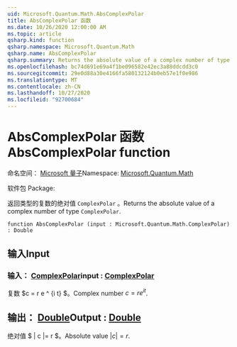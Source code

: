 ```yaml
---
uid: Microsoft.Quantum.Math.AbsComplexPolar
title: AbsComplexPolar 函数
ms.date: 10/26/2020 12:00:00 AM
ms.topic: article
qsharp.kind: function
qsharp.namespace: Microsoft.Quantum.Math
qsharp.name: AbsComplexPolar
qsharp.summary: Returns the absolute value of a complex number of type `ComplexPolar`.
ms.openlocfilehash: bc74d691e69a4f1be096582e42ec3a88ddcdd3c0
ms.sourcegitcommit: 29e0d88a30e4166fa580132124b0eb57e1f0e986
ms.translationtype: MT
ms.contentlocale: zh-CN
ms.lasthandoff: 10/27/2020
ms.locfileid: "92700684"
---
```

# <a name="abscomplexpolar-function"></a><span data-ttu-id="d289d-102">AbsComplexPolar 函数</span><span class="sxs-lookup"><span data-stu-id="d289d-102">AbsComplexPolar function</span></span>

<span data-ttu-id="d289d-103">命名空间： [Microsoft 量子](xref:Microsoft.Quantum.Math)</span><span class="sxs-lookup"><span data-stu-id="d289d-103">Namespace: [Microsoft.Quantum.Math](xref:Microsoft.Quantum.Math)</span></span>

<span data-ttu-id="d289d-104">软件包 [](https://nuget.org/packages/)</span><span class="sxs-lookup"><span data-stu-id="d289d-104">Package: [](https://nuget.org/packages/)</span></span>


<span data-ttu-id="d289d-105">返回类型的复数的绝对值 `ComplexPolar` 。</span><span class="sxs-lookup"><span data-stu-id="d289d-105">Returns the absolute value of a complex number of type `ComplexPolar`.</span></span>

```qsharp
function AbsComplexPolar (input : Microsoft.Quantum.Math.ComplexPolar) : Double
```


## <a name="input"></a><span data-ttu-id="d289d-106">输入</span><span class="sxs-lookup"><span data-stu-id="d289d-106">Input</span></span>

### <a name="input--complexpolar"></a><span data-ttu-id="d289d-107">输入： [ComplexPolar](xref:Microsoft.Quantum.Math.ComplexPolar)</span><span class="sxs-lookup"><span data-stu-id="d289d-107">input : [ComplexPolar](xref:Microsoft.Quantum.Math.ComplexPolar)</span></span>

<span data-ttu-id="d289d-108">复数 $c = r e ^ {i t} $。</span><span class="sxs-lookup"><span data-stu-id="d289d-108">Complex number $c = r e^{i t}$.</span></span>



## <a name="output--double"></a><span data-ttu-id="d289d-109">输出： [Double](xref:microsoft.quantum.lang-ref.double)</span><span class="sxs-lookup"><span data-stu-id="d289d-109">Output : [Double](xref:microsoft.quantum.lang-ref.double)</span></span>

<span data-ttu-id="d289d-110">绝对值 $ | c |= r $。</span><span class="sxs-lookup"><span data-stu-id="d289d-110">Absolute value $|c| = r$.</span></span>